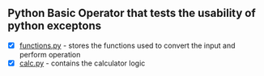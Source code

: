 ## Python Basic Operator that tests the usability of python exceptons

- [x] [functions.py](functions.py) - stores the functions used to convert the input and perform operation
- [x] [calc.py](calc.py) - contains the calculator logic